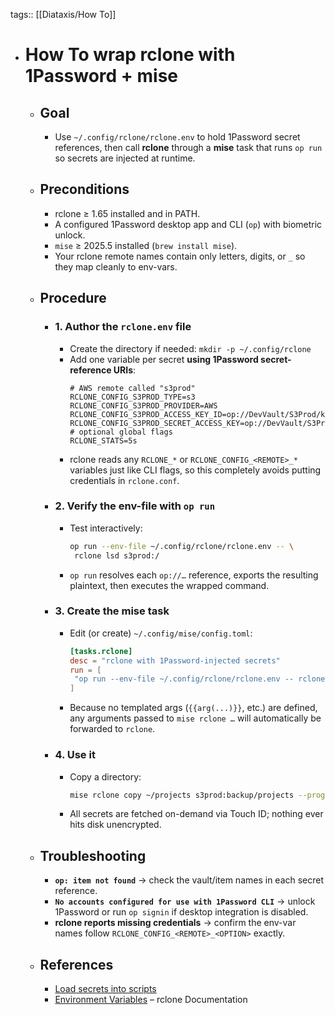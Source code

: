 tags:: [[Diataxis/How To]]

- # How To wrap **rclone** with **1Password + mise**
	- ## Goal
		- Use `~/.config/rclone/rclone.env` to hold 1Password secret references, then call **rclone** through a **mise** task that runs `op run` so secrets are injected at runtime.
	- ## Preconditions
		- rclone ≥ 1.65 installed and in PATH.
		- A configured 1Password desktop app and CLI (`op`) with biometric unlock.
		- `mise` ≥ 2025.5 installed (`brew install mise`).
		- Your rclone remote names contain only letters, digits, or `_` so they map cleanly to env-vars.
	- ## Procedure
		- ### 1. Author the `rclone.env` file
			- Create the directory if needed: `mkdir -p ~/.config/rclone`
			- Add one variable per secret **using 1Password secret-reference URIs**:
			  ~~~env
			  # AWS remote called "s3prod"
			  RCLONE_CONFIG_S3PROD_TYPE=s3
			  RCLONE_CONFIG_S3PROD_PROVIDER=AWS
			  RCLONE_CONFIG_S3PROD_ACCESS_KEY_ID=op://DevVault/S3Prod/key_id
			  RCLONE_CONFIG_S3PROD_SECRET_ACCESS_KEY=op://DevVault/S3Prod/secret_key
			  # optional global flags
			  RCLONE_STATS=5s
			  ~~~
			- rclone reads any `RCLONE_*` or `RCLONE_CONFIG_<REMOTE>_*` variables just like CLI flags, so this completely avoids putting credentials in `rclone.conf`.
		- ### 2. Verify the env-file with `op run`
			- Test interactively:
			  ~~~bash
			  op run --env-file ~/.config/rclone/rclone.env -- \
			   rclone lsd s3prod:/
			  ~~~
			- `op run` resolves each `op://…` reference, exports the resulting plaintext, then executes the wrapped command.
		- ### 3. Create the **mise** task
			- Edit (or create) `~/.config/mise/config.toml`:
			  ~~~toml
			  [tasks.rclone]
			  desc = "rclone with 1Password-injected secrets"
			  run = [
			   "op run --env-file ~/.config/rclone/rclone.env -- rclone"
			  ]
			  ~~~
			- Because no templated args (`{{arg(...)}}`, etc.) are defined, any arguments passed to `mise rclone …` will automatically be forwarded to `rclone`.
		- ### 4. Use it
			- Copy a directory:
			  ```bash
			  mise rclone copy ~/projects s3prod:backup/projects --progress
			  ```
			- All secrets are fetched on-demand via Touch ID; nothing ever hits disk unencrypted.
	- ## Troubleshooting
		- **`op: item not found`** → check the vault/item names in each secret reference.
		- **`No accounts configured for use with 1Password CLI`** → unlock 1Password or run `op signin` if desktop integration is disabled.
		- **rclone reports missing credentials** → confirm the env-var names follow `RCLONE_CONFIG_<REMOTE>_<OPTION>` exactly.
	- ## References
		- [Load secrets into scripts](https://developer.1password.com/docs/cli/secrets-envvars/)
		- [Environment Variables](https://rclone.org/docs/#environment-variables) – rclone Documentation